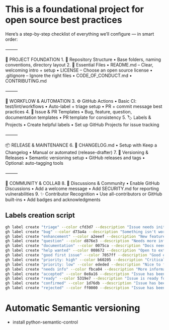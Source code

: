 # This is a foundational project for open source best practices

Here’s a step-by-step checklist of everything we’ll configure — in smart order:

⸻

🔧 PROJECT FOUNDATION 1. 📁 Repository Structure
• Base folders, naming conventions, directory layout 2. 📄 Essential Files
• README.md – Clear, welcoming intro + setup
• LICENSE – Choose an open source license
• .gitignore – Ignore the right files
• CODE_OF_CONDUCT.md
• CONTRIBUTING.md

⸻

🚥 WORKFLOW & AUTOMATION 3. ⚙️ GitHub Actions
• Basic CI: test/lint/workflows
• Auto-label + triage setup
• PR + commit message best practices 4. 📝 Issue & PR Templates
• Bug, feature, question, documentation templates
• PR template for consistency 5. 🏷️ Labels & Projects
• Create helpful labels
• Set up GitHub Projects for issue tracking

⸻

📦 RELEASE & MAINTENANCE 6. 📜 CHANGELOG.md
• Setup with Keep a Changelog
• Manual or automated (release-drafter) 7. 🔖 Versioning & Releases
• Semantic versioning setup
• GitHub releases and tags
• Optional: auto-tagging tools

⸻

👥 COMMUNITY & COLLAB 8. 💬 Discussions & Community
• Enable GitHub Discussions
• Add a welcome message
• Add SECURITY.md for reporting vulnerabilities 9. ✨ Contributor Recognition
• Use all-contributors or GitHub built-ins
• Add badges and acknowledgments

## Labels creation script

```bash
gh label create "triage" --color cfd3d7 --description "Issue needs initial review"
gh label create "bug" --color d73a4a --description "Something isn't working"
gh label create "enhancement" --color a2eeef --description "New feature or improvement"
gh label create "question" --color d876e3 --description "Needs more info or clarification"
gh label create "documentation" --color 0075ca --description "Docs need updates or clarification"
gh label create "help wanted" --color 008672 --description "Open to external help"
gh label create "good first issue" --color 7057ff --description "Good entry-level contribution"
gh label create "priority: high" --color b60205 --description "Critical issue, fix ASAP"
gh label create "priority: low" --color ededed --description "Nice to fix eventually"
gh label create "needs info" --color fbca04 --description "More information is required to proceed"
gh label create "accepted" --color 0e8a16 --description "Issue has been accepted for implementation"
gh label create "ready" --color 5319e7 --description "Issue is ready for development"
gh label create "confirmed" --color 1d76db --description "Issue has been confirmed and validated"
gh label create "rejected" --color ff0000 --description "Issue has been rejected or won't be implemented"
```

# Automatic Semantic versioning

- install python-semantic-control

